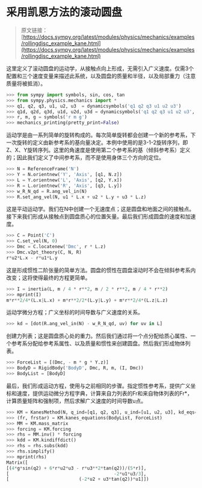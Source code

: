 # 采用凯恩方法的滚动圆盘

> 原文链接：[https://docs.sympy.org/latest/modules/physics/mechanics/examples/rollingdisc_example_kane.html](https://docs.sympy.org/latest/modules/physics/mechanics/examples/rollingdisc_example_kane.html)

这里定义了滚动圆盘的运动学，从接触点向上形成，无需引入广义速度。仅需3个配置和三个速度变量来描述此系统，以及圆盘的质量和半径，以及局部重力（注意质量将被抵消）。

```py
>>> from sympy import symbols, sin, cos, tan
>>> from sympy.physics.mechanics import *
>>> q1, q2, q3, u1, u2, u3  = dynamicsymbols('q1 q2 q3 u1 u2 u3')
>>> q1d, q2d, q3d, u1d, u2d, u3d = dynamicsymbols('q1 q2 q3 u1 u2 u3', 1)
>>> r, m, g = symbols('r m g')
>>> mechanics_printing(pretty_print=False) 
```

运动学是由一系列简单的旋转构成的。每次简单旋转都会创建一个新的参考系，下一次旋转的定义由新参考系的基向量决定。本例中使用的是3-1-2旋转序列，即Z、X、Y旋转序列。这里的角速度是使用第二个参考系的基（倾斜参考系）定义的；因此我们定义了中间参考系，而不是使用身体三个方向的定位。

```py
>>> N = ReferenceFrame('N')
>>> Y = N.orientnew('Y', 'Axis', [q1, N.z])
>>> L = Y.orientnew('L', 'Axis', [q2, Y.x])
>>> R = L.orientnew('R', 'Axis', [q3, L.y])
>>> w_R_N_qd = R.ang_vel_in(N)
>>> R.set_ang_vel(N, u1 * L.x + u2 * L.y + u3 * L.z) 
```

这是平动运动学。我们在N中创建一个无速度点；这是圆盘和地面之间的接触点。接下来我们形成从接触点到圆盘质心的位置矢量。最后我们形成圆盘的速度和加速度。

```py
>>> C = Point('C')
>>> C.set_vel(N, 0)
>>> Dmc = C.locatenew('Dmc', r * L.z)
>>> Dmc.v2pt_theory(C, N, R)
r*u2*L.x - r*u1*L.y 
```

这是形成惯性二阶张量的简单方法。圆盘的惯性在圆盘滚动时不会在倾斜参考系内改变；这将使得最终的方程更简单。

```py
>>> I = inertia(L, m / 4 * r**2, m / 2 * r**2, m / 4 * r**2)
>>> mprint(I)
m*r**2/4*(L.x|L.x) + m*r**2/2*(L.y|L.y) + m*r**2/4*(L.z|L.z) 
```

运动学微分方程；广义坐标的时间导数与广义速度的关系。

```py
>>> kd = [dot(R.ang_vel_in(N) - w_R_N_qd, uv) for uv in L] 
```

创建力列表；这是圆盘质心处的重力。然后我们通过将一个点分配给质心属性、一个参考系分配给参考系属性、以及质量和惯性来创建圆盘。然后我们形成物体列表。

```py
>>> ForceList = [(Dmc, - m * g * Y.z)]
>>> BodyD = RigidBody('BodyD', Dmc, R, m, (I, Dmc))
>>> BodyList = [BodyD] 
```

最后，我们形成运动方程，使用与之前相同的步骤。指定惯性参考系，提供广义坐标和速度，提供运动微分方程字典，计算来自力列表的Fr和来自物体列表的Fr*，计算质量矩阵和强制项，然后求解广义速度的时间导数u点。

```py
>>> KM = KanesMethod(N, q_ind=[q1, q2, q3], u_ind=[u1, u2, u3], kd_eqs=kd)
>>> (fr, frstar) = KM.kanes_equations(BodyList, ForceList)
>>> MM = KM.mass_matrix
>>> forcing = KM.forcing
>>> rhs = MM.inv() * forcing
>>> kdd = KM.kindiffdict()
>>> rhs = rhs.subs(kdd)
>>> rhs.simplify()
>>> mprint(rhs)
Matrix([
[(4*g*sin(q2) + 6*r*u2*u3 - r*u3**2*tan(q2))/(5*r)],
[                                       -2*u1*u3/3],
[                          (-2*u2 + u3*tan(q2))*u1]]) 
```
